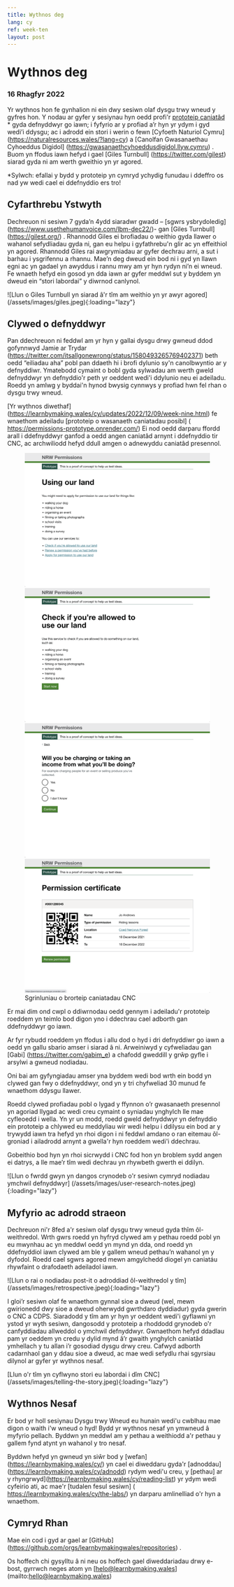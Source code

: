 ```yaml
---
title: Wythnos deg
lang: cy
ref: week-ten
layout: post
---
```


# Wythnos deg
### 16 Rhagfyr 2022

Yr wythnos hon fe gynhalion ni ein dwy sesiwn olaf dysgu trwy wneud y gyfres hon. Y nodau ar gyfer y sesiynau hyn oedd profi'r [prototeip caniatâd](https://permissions-prototype.onrender.com/) * gyda defnyddwyr go iawn; i fyfyrio ar y profiad a’r hyn yr ydym i gyd wedi’i ddysgu; ac i adrodd ein stori i werin o fewn [Cyfoeth Naturiol Cymru] (https://naturalresources.wales/?lang=cy)  a [Canolfan Gwasanaethau Cyhoeddus Digidol] (https://gwasanaethcyhoeddusdigidol.llyw.cymru) . Buom yn ffodus iawn hefyd i gael [Giles Turnbull] (https://twitter.com/gilest) siarad gyda ni am werth gweithio yn yr agored.

*Sylwch: efallai y bydd y prototeip yn cymryd ychydig funudau i ddeffro os nad yw wedi cael ei ddefnyddio ers tro!

## Cyfarthrebu Ystwyth 

Dechreuon ni sesiwn 7 gyda’n 4ydd siaradwr gwadd – [sgwrs ysbrydoledig] (https://www.usethehumanvoice.com/lbm-dec22/)-  gan [Giles Turnbull] (https://gilest.org/) . Rhannodd Giles ei brofiadau o weithio gyda llawer o wahanol sefydliadau gyda ni, gan eu helpu i gyfathrebu'n glir ac yn effeithiol yn agored. Rhannodd Giles rai awgrymiadau ar gyfer dechrau arni, a sut i barhau i ysgrifennu a rhannu.
Mae’n deg dweud ein bod ni i gyd yn llawn egni ac yn gadael yn awyddus i rannu mwy am yr hyn rydyn ni’n ei wneud. Fe wnaeth hefyd ein gosod yn dda iawn ar gyfer meddwl sut y byddem yn dweud ein “stori labordai” y diwrnod canlynol.

![Llun o Giles Turnbull yn siarad â'r tîm am weithio yn yr awyr agored] (/assets/images/giles.jpeg){:loading="lazy"}

## Clywed o defnyddwyr

Pan ddechreuon ni feddwl am yr hyn y gallai dysgu drwy gwneud ddod gofynnwyd Jamie ar Trydar (https://twitter.com/itsallgonewrong/status/1580493265769402371) beth oedd “eiliadau aha” pobl pan ddaeth hi i brofi dylunio sy'n canolbwyntio ar y defnyddiwr. Ymatebodd cymaint o bobl gyda sylwadau am werth gweld defnyddwyr yn defnyddio'r peth yr oeddent wedi'i ddylunio neu ei adeiladu. Roedd yn amlwg y byddai'n hynod bwysig cynnwys y profiad hwn fel rhan o dysgu trwy wneud.

[Yr wythnos diwethaf] (https://learnbymaking.wales/cy/updates/2022/12/09/week-nine.html) fe wnaethom adeiladu [prototeip o wasanaeth caniatadau posibl] ( https://permissions-prototype.onrender.com/)  Ei nod oedd darparu ffordd arall i ddefnyddwyr ganfod a oedd angen caniatâd arnynt i ddefnyddio tir CNC, ac archwiliodd hefyd ddull amgen o adnewyddu caniatâd presennol.

<figure class="app-multi-image">
  <img src="/assets/images/prototype/triage-page.png" alt="Permissions triage page" loading="lazy">
  <img src="/assets/images/prototype/start-page.png" alt="Gwiriwch a ydych yn cael defnyddio ein tudalen tir" loading="lazy">
  <img src="/assets/images/prototype/charging-questions.png" alt="A fyddwch chi’n codi tal neu’n cymryd tudalen incwm" loading="lazy">
  <img src="/assets/images/prototype/digital-certificate.png" alt="Tudalen tystysgrif caniatad" loading="lazy">
  <figcaption class="app-multi-image__caption">Sgrinluniau o brorteip caniatadau CNC</figcaption>
</figure>

Er mai dim ond cwpl o ddiwrnodau oedd gennym i adeiladu'r prototeip roeddem yn teimlo bod digon yno i ddechrau cael adborth gan ddefnyddwyr go iawn.

Ar fyr rybudd roeddem yn ffodus i allu dod o hyd i dri defnyddiwr go iawn a oedd yn gallu sbario amser i siarad â ni. Arweiniwyd y cyfweliadau gan [Gabi] (https://twitter.com/gabim_e) a chafodd gweddill y grŵp gyfle i arsylwi a gwneud nodiadau.

Oni bai am gyfyngiadau amser yna byddem wedi bod wrth ein bodd yn clywed gan fwy o ddefnyddwyr, ond yn y tri chyfweliad 30 munud fe wnaethom ddysgu llawer.

Roedd clywed profiadau pobl o lygad y ffynnon o’r gwasanaeth presennol yn agoriad llygad ac wedi creu cymaint o syniadau ynghylch lle mae cyfleoedd i wella. Yn yr un modd, roedd gweld defnyddwyr yn defnyddio ein prototeip a chlywed eu meddyliau wir wedi helpu i ddilysu ein bod ar y trywydd iawn tra hefyd yn rhoi digon i ni feddwl amdano o ran eitemau ôl-groniad i ailadrodd arnynt a gwella'r hyn roeddem wedi'i ddechrau.

Gobeithio bod hyn yn rhoi sicrwydd i CNC fod hon yn broblem sydd angen ei datrys, a lle mae’r tîm wedi dechrau yn rhywbeth gwerth ei ddilyn.

![Llun o fwrdd gwyn yn dangos crynodeb o'r sesiwn cymryd nodiadau ymchwil defnyddwyr] (/assets/images/user-research-notes.jpeg){:loading="lazy"}

## Myfyrio ac adrodd straeon

Dechreuon ni'r 8fed a'r sesiwn olaf dysgu trwy wneud gyda thîm ôl-weithredol. Wrth gwrs roedd yn hyfryd clywed am y pethau roedd pobl yn eu mwynhau ac yn meddwl oedd yn mynd yn dda, ond roedd yn ddefnyddiol iawn clywed am ble y gallem wneud pethau’n wahanol yn y dyfodol. Roedd cael sgwrs agored mewn amgylchedd diogel yn caniatáu rhywfaint o drafodaeth adeiladol iawn.

![Llun o rai o nodiadau post-it o adroddiad ôl-weithredol y tîm] (/assets/images/retrospective.jpeg){:loading="lazy"}

I gloi’r sesiwn olaf fe wnaethom gynnal sioe a dweud (wel, mewn gwirionedd dwy sioe a dweud oherwydd gwrthdaro dyddiadur) gyda gwerin o CNC a CDPS. Siaradodd y tîm am yr hyn yr oeddent wedi'i gyflawni yn ystod yr wyth sesiwn, dangosodd y prototeip a rhoddodd grynodeb o'r canfyddiadau allweddol o ymchwil defnyddwyr. Gwnaethom hefyd ddadlau pam yr oeddem yn credu y dylid mynd â’r gwaith ynghylch caniatâd ymhellach y tu allan i’r gosodiad dysgu drwy creu. Cafwyd adborth cadarnhaol gan y ddau sioe a dweud, ac mae wedi sefydlu rhai sgyrsiau dilynol ar gyfer yr wythnos nesaf.

[Llun o'r tîm yn cyflwyno stori eu labordai i dîm CNC] (/assets/images/telling-the-story.jpeg){:loading="lazy"}

## Wythnos Nesaf

Er bod yr holl sesiynau Dysgu trwy Wneud eu hunain wedi'u cwblhau mae digon o waith i'w wneud o hyd! Bydd yr wythnos nesaf yn ymwneud â myfyrio pellach. Byddwn yn meddwl am y pethau a weithiodd a'r pethau y gallem fynd atynt yn wahanol y tro nesaf. 

Byddwn hefyd yn gwneud yn siŵr bod y [wefan] (https://learnbymaking.wales/cy/) yn cael ei diweddaru gyda'r [adnoddau] (https://learnbymaking.wales/cy/adnodd)  rydym wedi'u creu, y [pethau] ar y rhyngrwyd](https://learnbymaking.wales/cy/reading-list) yr ydym wedi cyfeirio ati, ac mae'r [tudalen fesul sesiwn] ( https://learnbymaking.wales/cy/the-labs/) yn darparu amlinelliad o'r hyn a wnaethom.

## Cymryd Rhan

Mae ein cod i gyd ar gael ar [GitHub] (https://github.com/orgs/learnbymakingwales/repositories) .

Os hoffech chi gysylltu â ni neu os hoffech gael diweddariadau drwy e-bost, gyrrwch neges atom yn [helo@learnbymaking.wales] (mailto:hello@learnbymaking.wales)